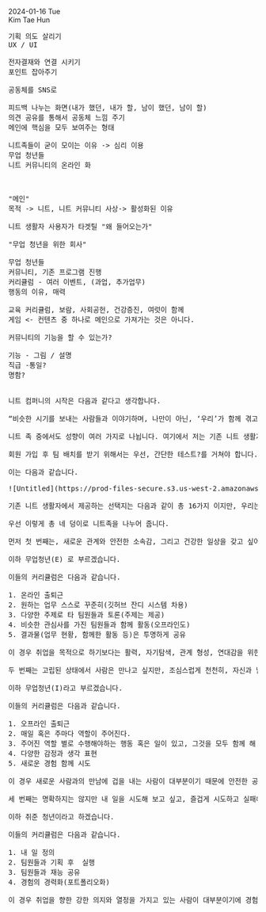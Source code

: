 2024-01-16 Tue
 <br>
 Kim Tae Hun

<pre>
기획 의도 살리기
UX / UI 

전자결재와 연결 시키기
포인트 잡아주기

공동체를 SNS로

피드백 나누는 화면(내가 했던, 내가 할, 남이 했던, 남이 할)
의견 공유를 통해서 공동체 느낌 주기
메인에 핵심을 모두 보여주는 형태

니트족들이 굳이 모이는 이유 -> 심리 이용
무업 청년들
니트 커뮤니티의 온라인 화



"메인"
목적 -> 니트, 니트 커뮤니티 사상-> 활성화된 이유

니트 생활자 사용자가 타겟틸 "왜 들어오는가"

"무업 청년을 위한 회사"

무업 청년들
커뮤니티, 기존 프로그램 진행
커리큘럼 - 여러 이벤트, (과업, 추가업무)
행동의 이유, 매력

교육 커리큘럼, 보람, 사회공헌, 건강증진, 여럿이 함께
게임 <- 컨텐츠 중 하나로 메인으로 가져가는 것은 아니다.

커뮤니티의 기능을 할 수 있는가?

기능 - 그림 / 설명
직급 -통일?
명함?


니트 컴퍼니의 시작은 다음과 같다고 생각합니다.

“비슷한 시기를 보내는 사람들과 이야기하며, 나만이 아닌, ‘우리’가 함께 겪고 있구나 라는 생각으로 부끄러움을 없애기.”

니트 족 중에서도 성향이 여러 가지로 나뉩니다. 여기에서 저는 기존 니트 생활자에서 나누는 기준을 보고 아이디어를 얻었습니다.

회원 가입 후 팀 배치를 받기 위해서는 우선, 간단한 테스트?를 거쳐야 합니다.

이는 다음과 같습니다.

![Untitled](https://prod-files-secure.s3.us-west-2.amazonaws.com/cf19827b-7ca6-48d2-b198-e6a049d2718a/1321999e-d341-465f-8845-e4592d2bd20d/Untitled.png)

기존 니트 생활자에서 제공하는 선택지는 다음과 같이 총 16가지 이지만, 우리는 우리만의 언어와, 우리만의 기준을 따로 추가하여 완성도와 정확도를 높일 수 있습니다.

우선 이렇게 총 네 덩이로 니트족을 나누어 줍니다.

먼저 첫 번째는, 새로운 관계와 안전한 소속감, 그리고 건강한 일상을 갖고 싶어하는 무업 청년 입니다.

이하 무업청년(E) 로 부르겠습니다.

이들의 커리큘럼은 다음과 같습니다.

1. 온라인 출퇴근
2. 원하는 업무 스스로 꾸준히(깃허브 잔디 시스템 차용)
3. 다양한 주제로 타 팀원들과 토론(주제는 제공)
4. 비슷한 관심사를 가진 팀원들과 함께 활동(오프라인도)
5. 결과물(업무 현황, 함께한 활동 등)은 투명하게 공유

이 경우 취업을 목적으로 하기보다는 활력, 자기탐색, 관계 형성, 연대감을 위한 목적입니다.

두 번째는 고립된 상태에서 사람은 만나고 싶지만, 조심스럽게 천천히, 자신과 남, 서로를 배워나가고 싶은 무업청년입니다.

이하 무업청년(I)라고 부르겠습니다.

이들의 커리큘럼은 다음과 같습니다.

1. 오프라인 출퇴근
2. 매일 혹은 주마다 역할이 주어진다.
3. 주어진 역할 별로 수행해야하는 행동 혹은 일이 있고, 그것을 모두 함께 해 나간다.
4. 다양한 감정과 생각 표현
5. 새로운 경험 함께 시도

이 경우 새로운 사람과의 만남에 겁을 내는 사람이 대부분이기 때문에 안전한 공간에서 자신의 생각과 감정을 표현하는 것부터 시작합니다. 일 경험 위주가 아닌 관계와 경험 위주이기 때문에 사회성, 소통 능력을 강화할 수 있습니다.

세 번째는 명확하지는 않지만 내 일을 시도해 보고 싶고, 즐겁게 시도하고 실패해도 스스로 배워서 얻을 수 있는 자신감을 갖고 싶은 무업 청년입니다.

이하 취준 청년이라고 하겠습니다.

이들의 커리큘럼은 다음과 같습니다.

1. 내 일 정의
2. 팀원들과 기획 후  실행
3. 팀원들과 재능 공유
4. 경험의 경력화(포트폴리오화)

이 경우 취업을 향한 강한 의지와 열정을 가지고 있는 사람이 대부분이기에 경험을 포트폴리오화할 수 있도록 합니다. 전문 컨설팅 프로그램보다는 팀원들과의 상호 교류를 중심으로 함께 공부하고 응원하며 성장할 수 있습니다.




</pre>